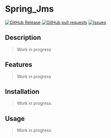 # Spring_Jms
[![GitHub Release](https://img.shields.io/github/release/zjayers/spring.jms.svg?style=flat)](https://github.com/zjayers/spring.jms/releases)
[![GitHub pull requests](https://img.shields.io/github/issues-pr/zjayers/spring.jms.svg?style=flat)](https://github.com/zjayers/spring.jms/pulls)
[![Issues](https://img.shields.io/github/issues-raw/zjayers/spring.jms.svg?maxAge=25000)](https://github.com/zjayers/spring.jms/issues)

## Description

> Work in progress

## Features

> Work in progress

## Installation

> Work in progress

## Usage

> Work in progress
